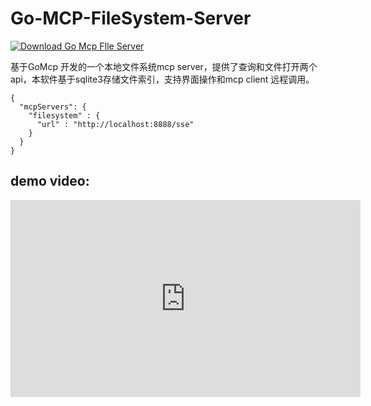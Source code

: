 # Go-MCP-FileSystem-Server

[![Download Go Mcp FIle Server](https://a.fsdn.com/con/app/sf-download-button)](https://sourceforge.net/projects/go-mcp-file-system-server/files/latest/download)

基于GoMcp 开发的一个本地文件系统mcp server，提供了查询和文件打开两个api，本软件基于sqlite3存储文件索引，支持界面操作和mcp client 远程调用。

```
{
  "mcpServers": {
    "filesystem" : {
      "url" : "http://localhost:8888/sse"
    }
  }
}
```


## demo video:

<iframe width="560" height="315" src="https://www.youtube.com/watch?v=oMo8kId1DGo" frameborder="0" allowfullscreen></iframe>
